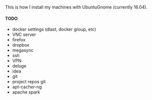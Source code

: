 This is how I install my machines with UbuntuGnome (currently 16.04).

#### TODO
 - docker settings (dlast, docker group, etc)
 - VNC server
 - firefox
 - dropbox
 - megasync
 - ssh
 - VPN
 - deluge
 - idea
 - git
 - project repos git
 - apt-cacher-ng
 - apache spark
